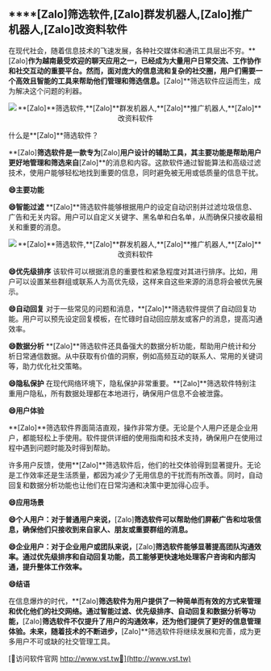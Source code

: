 ## ****[Zalo]**筛选软件,**[Zalo]**群发机器人,**[Zalo]**推广机器人,**[Zalo]**改资料软件**

在现代社会，随着信息技术的飞速发展，各种社交媒体和通讯工具层出不穷。**[Zalo]**作为越南最受欢迎的聊天应用之一，已经成为大量用户日常交流、工作协作和社交互动的重要平台。然而，面对庞大的信息流和复杂的社交圈，用户们需要一个高效且智能的工具来帮助他们管理和筛选信息。**[Zalo]**筛选软件应运而生，成为解决这个问题的利器。

 <center><img src="https://vst.tw/MP4/tuiguang/png/7.png" alt="**[Zalo]**筛选软件,**[Zalo]**群发机器人,**[Zalo]**推广机器人,**[Zalo]**改资料软件"></center>

什么是**[Zalo]**筛选软件？

**[Zalo]**筛选软件是一款专为**[Zalo]**用户设计的辅助工具，其主要功能是帮助用户更好地管理和筛选来自**[Zalo]**的消息和内容。这款软件通过智能算法和高级过滤技术，使用户能够轻松地找到重要的信息，同时避免被无用或低质量的信息干扰。

**😄主要功能**

**😄智能过滤**
**[Zalo]**筛选软件能够根据用户的设定自动识别并过滤垃圾信息、广告和无关内容。用户可以自定义关键字、黑名单和白名单，从而确保只接收最相关和重要的消息。

 <center><img src="https://vst.tw/MP4/tuiguang/png/5.png" alt="**[Zalo]**筛选软件,**[Zalo]**群发机器人,**[Zalo]**推广机器人,**[Zalo]**改资料软件"></center>

**😄优先级排序**
该软件可以根据消息的重要性和紧急程度对其进行排序。比如，用户可以设置某些群组或联系人为高优先级，这样来自这些来源的消息将会被优先展示。

**😄自动回复**
对于一些常见的问题和消息，**[Zalo]**筛选软件提供了自动回复功能。用户可以预先设定回复模板，在忙碌时自动回应朋友或客户的消息，提高沟通效率。

**😄数据分析**
**[Zalo]**筛选软件还具备强大的数据分析功能，帮助用户统计和分析日常通信数据。从中获取有价值的洞察，例如高频互动的联系人、常用的关键词等，助力优化社交策略。

**😄隐私保护**
在现代网络环境下，隐私保护非常重要。**[Zalo]**筛选软件特别注重用户隐私，所有数据处理都在本地进行，确保用户信息不会被泄露。

**😄用户体验**

**[Zalo]**筛选软件界面简洁直观，操作非常方便。无论是个人用户还是企业用户，都能轻松上手使用。软件提供详细的使用指南和技术支持，确保用户在使用过程中遇到问题时能及时得到帮助。

许多用户反馈，使用**[Zalo]**筛选软件后，他们的社交体验得到显著提升。无论是工作效率还是生活质量，都因为减少了无用信息的干扰而有所改善。同时，自动回复和数据分析功能也让他们在日常沟通和决策中更加得心应手。

**😄应用场景**

**😄个人用户：对于普通用户来说，**[Zalo]**筛选软件可以帮助他们屏蔽广告和垃圾信息，确保他们只接收到来自家人、朋友或重要群组的消息。**

**😄企业用户：对于企业用户或团队来说，**[Zalo]**筛选软件能够显著提高团队沟通效率。通过优先级排序和自动回复功能，员工能够更快速地处理客户咨询和内部沟通，提升整体工作效率。**

**😄结语**

在信息爆炸的时代，**[Zalo]**筛选软件为用户提供了一种简单而有效的方式来管理和优化他们的社交网络。通过智能过滤、优先级排序、自动回复和数据分析等功能，**[Zalo]**筛选软件不仅提升了用户的沟通效率，还为他们提供了更好的信息管理体验。未来，随着技术的不断进步，**[Zalo]**筛选软件将继续发展和完善，成为更多用户不可或缺的社交管理工具。


[👻访问软件官网 http://www.vst.tw👻](http://www.vst.tw)

